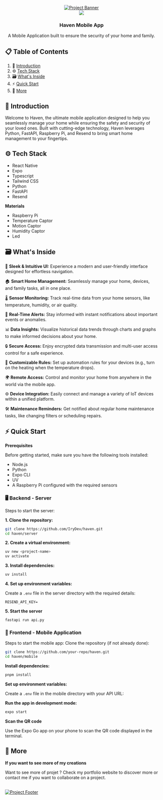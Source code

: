 <div align="center">
    <a href="" target="_blank">
      <img src="https://github.com/user-attachments/assets/b2f42ae9-df2a-41dc-8279-fe513de9b55f" alt="Project Banner"/>
    </a>
  <br />

  <div>
    <img src="https://skills-icons.vercel.app/api/icons?i=reactnative,expo,ts,tailwind,python,fastapi,mysql,resend,raspberrypi" />
  </div>

  <h3 align="center">Haven Mobile App</h3>

   <div align="center">
     A Mobile Application built to ensure the security of your home and family.
    </div>
</div>

## 📋 <a name="table">Table of Contents</a>

1. 📱 [Introduction](#introduction)
2. ⚙️ [Tech Stack](#tech-stack)
3. 🗃️ [What's Inside](#whatsinside)
4. ⚡ [Quick Start](#quick-start)
5. 🚀 [More](#more)

## <a name="introduction">📱 Introduction</a>

Welcome to Haven, the ultimate mobile application designed to help you seamlessly manage your home while ensuring the safety and security of your loved ones. Built with cutting-edge technology, Haven leverages Python, FastAPI, Raspberry Pi, and Resend to bring smart home management to your fingertips.

## <a name="tech-stack">⚙️ Tech Stack</a>

- React Native
- Expo
- Typescript
- Tailwind CSS
- Python
- FastAPI
- Resend

**Materials**

- Raspberry Pi
- Temperature Captor
- Motion Captor
- Humidity Captor
- Led

## <a name="whatsinside">🗃️ What's Inside</a>

📱 **Sleek & Intuitive UI:** Experience a modern and user-friendly interface designed for effortless navigation.

🏠 **Smart Home Management:** Seamlessly manage your home, devices, and family tasks, all in one place.

🌡️ **Sensor Monitoring:** Track real-time data from your home sensors, like temperature, humidity, or air quality.

🔔 **Real-Time Alerts:** Stay informed with instant notifications about important events or anomalies.

📊 **Data Insights:** Visualize historical data trends through charts and graphs to make informed decisions about your home.

🔒 **Secure Access:** Enjoy encrypted data transmission and multi-user access control for a safe experience.

🎯 **Customizable Rules:** Set up automation rules for your devices (e.g., turn on the heating when the temperature drops).

🌍 **Remote Access:** Control and monitor your home from anywhere in the world via the mobile app.

⚙️ **Device Integration:** Easily connect and manage a variety of IoT devices within a unified platform.

🛠️ **Maintenance Reminders:** Get notified about regular home maintenance tasks, like changing filters or scheduling repairs.

## <a name="quick-start">⚡ Quick Start</a>

**Prerequisites**

Before getting started, make sure you have the following tools installed:

- Node.js
- Python
- Expo CLI
- UV
- A Raspberry Pi configured with the required sensors

### 🖥️ Backend - Server

Steps to start the server:

**1. Clone the repository:**

```bash
git clone https://github.com/IryDev/haven.git
cd haven/server
```

**2. Create a virtual environment:**

```bash
uv new <project-name>
uv activate
```

**3. Install dependencies:**

```bash
uv install
```

**4. Set up environment variables:**

Create a `.env` file in the server directory with the required details:

```env
RESEND_API_KEY=
```

**5. Start the server**

```bash
fastapi run api.py
```

### 📱 Frontend - Mobile Application

Steps to start the mobile app:
Clone the repository (if not already done):

```bash
git clone https://github.com/your-repo/haven.git
cd haven/mobile
```

**Install dependencies:**

```bash
pnpm install
```

**Set up environment variables:**

Create a `.env` file in the mobile directory with your API URL:

**Run the app in development mode:**

```bash
expo start
```

**Scan the QR code**

Use the Expo Go app on your phone to scan the QR code displayed in the terminal.

## <a name="more">🚀 More </a>

**If you want to see more of my creations**

Want to see more of projet ? Check my portfolio website to discover more or contact me if you want to collaborate on a project.

<br />
    <a href="https://rey-kosso.com/" target="_blank">
      <img src="https://github.com/user-attachments/assets/98aabe2b-4772-4a67-bbff-f4e243ce1e47" alt="Project Footer"/>
    </a>
<br />
